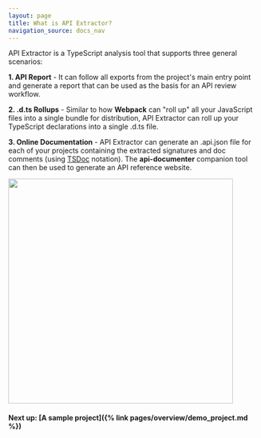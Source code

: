 ```yaml
---
layout: page
title: What is API Extractor?
navigation_source: docs_nav
---
```


API Extractor is a TypeScript analysis tool that supports three general scenarios:

**1. API Report** - It can follow all exports from the project's main entry point and generate a report
that can be used as the basis for an API review workflow.

**2. .d.ts Rollups** - Similar to how **Webpack** can "roll up" all your JavaScript files into a single bundle
for distribution, API Extractor can roll up your TypeScript declarations into a single .d.ts file.

**3. Online Documentation** - API Extractor can generate an .api.json file for each of your projects containing
the extracted signatures and doc comments (using [TSDoc](https://github.com/Microsoft/tsdoc) notation).
The **api-documenter** companion tool can then be used to generate an API reference website.

<div class="d-flex flex-row justify-content-center py-5">
  <img style="height: 450px;" class="mx-auto" src="{{ site.baseurl }}/images/ae-flow-chart.svg" />
</div>

#### Next up: [A sample project]({% link pages/overview/demo_project.md %})
